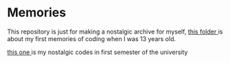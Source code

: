 # Memories
This repository is just for making a nostalgic archive for myself,
<a href=https://github.com/Mehrdadghassabi/Memories/tree/main/High_school>this folder </a>
is about my first memories of coding when I was 13 years old.


<a href=https://github.com/Mehrdadghassabi/Memories/tree/main/Computer_Fundamentals>this one </a>
is my nostalgic codes in first semester of the university
